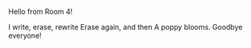 Hello from Room 4!









I write, erase, rewrite
Erase again, and then
A poppy blooms.
Goodbye everyone!
